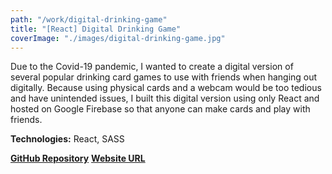 ```yaml
---
path: "/work/digital-drinking-game"
title: "[React] Digital Drinking Game"
coverImage: "./images/digital-drinking-game.jpg"
---
```

Due to the Covid-19 pandemic, I wanted to create a digital version of several popular drinking card games to use with friends when hanging out digitally. Because using physical cards and a webcam would be too tedious and have unintended issues, I built this digital version using only React and hosted on Google Firebase so that anyone can make cards and play with friends.

**Technologies:** React, SASS

[**GitHub Repository**](https://github.com/L-Dragon5/digital-drinking-game)
[**Website URL**](https://digital-drinking-game.web.app/)

